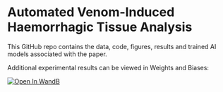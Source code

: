 # Automated Venom-Induced Haemorrhagic Tissue Analysis
This GitHub repo contains the data, code, figures, results and trained AI models associated with the paper.

Additional experimental results can be viewed in Weights and Biases:

[![Open In WandB](https://raw.githubusercontent.com/wandb/assets/main/wandb-github-badge-28.svg)](https://wandb.ai/willap/VenomAI-Haemorrhage-UNet/reports/U-Net-Haemorrhage-Detection-Results--VmlldzoyMDkzODUy)

